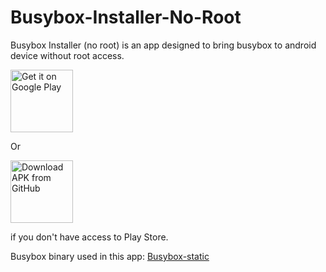 # Busybox-Installer-No-Root

Busybox Installer (no root) is an app designed to bring busybox to android device without root access.

<a href='https://play.google.com/store/apps/details?id=exa.free.bbin'><img alt='Get it on Google Play' src='https://play.google.com/intl/en_us/badges/images/generic/en_badge_web_generic.png' height="100"/></a>

Or 

[<img src="https://user-images.githubusercontent.com/663460/26973090-f8fdc986-4d14-11e7-995a-e7c5e79ed925.png" alt="Download APK from GitHub" height="100">](https://github.com/EXALAB/Busybox-Installer-No-Root/releases/latest) 

if you don't have access to Play Store.


Busybox binary used in this app: [Busybox-static](https://github.com/EXALAB/Busybox-static)
